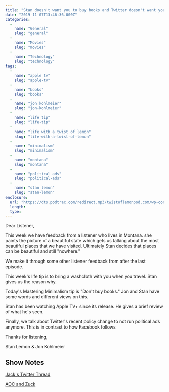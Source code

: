 ```yaml
---
title: "Stan doesn't want you to buy books and Twitter doesn't want you to buy Political Ads"
date: "2019-11-07T13:46:36.000Z"
categories: 
  - 
    name: "General"
    slug: "general"
  - 
    name: "Movies"
    slug: "movies"
  - 
    name: "Technology"
    slug: "technology"
tags: 
  - 
    name: "apple tv"
    slug: "apple-tv"
  - 
    name: "books"
    slug: "books"
  - 
    name: "jon kohlmeier"
    slug: "jon-kohlmeier"
  - 
    name: "life tip"
    slug: "life-tip"
  - 
    name: "life with a twist of lemon"
    slug: "life-with-a-twist-of-lemon"
  - 
    name: "minimalism"
    slug: "minimalism"
  - 
    name: "montana"
    slug: "montana"
  - 
    name: "political ads"
    slug: "political-ads"
  - 
    name: "stan lemon"
    slug: "stan-lemon"
enclosure: 
  url: "https://dts.podtrac.com/redirect.mp3/twistoflemonpod.com/wp-content/uploads/2019/11/070-lwatol-20191107.mp3"
  length: 
  type: 
---
```


Dear Listener,

This week we have feedback from a listener who lives in Montana. she paints the picture of a beautiful state which gets us talking about the most beautiful places that we have visited. Ultimately Stan decides that places can be beautiful and still "nowhere."

We make it through some other listener feedback from after the last episode.

This week's life tip is to bring a washcloth with you when you travel. Stan gives us the reason why.

Today's Mastering Minimalism tip is "Don't buy books." Jon and Stan have some words and different views on this.

Stan has been watching Apple TV+ since its release. He gives a brief review of what he's seen.

Finally, we talk about Twitter's recent policy change to not run political ads anymore. This is in contrast to how Facebook follows

Thanks for listening,

Stan Lemon & Jon Kohlmeier

## Show Notes

[Jack's Twitter Thread](https://twitter.com/jack/status/1189634360472829952)

[AOC and Zuck](https://youtu.be/TuIhb-xbW9I)
